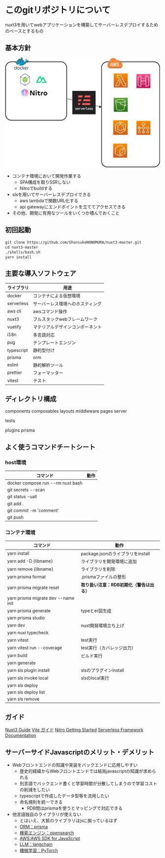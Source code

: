 # このgitリポジトリについて
nuxt3を用いてwebアプリケーションを構築してサーバーレスデプロイするためのベースとするもの

## 基本方針
![](./00-introduction/servers.dio.png)

- コンテナ環境において開発作業する
    - SPA構成を取りSSRしない
    - Nitroでbuildする
- slsを用いてサーバーレスデプロイできる
    - aws lambdaで関数URL化する
    - api gatewayにエンドポイントを立ててアクセスできる
- その他、開発に有用なツールをいくつか積んでおくこと

## 初回起動
```
git clone https://github.com/ShunsukeNONOMURA/nuxt3-master.git
cd nuxt3-master
./shells/bash.sh
yarn install
```

## 主要な導入ソフトウェア
| ライブラリ | 用途                             |
| ---------- | -------------------------------- |
| docker     | コンテナによる仮想環境           |
| serverless | サーバーレス環境へのホスティング |
| aws cli    | awsコマンド操作                  |
| nuxt3      | フルスタックwebフレームワーク    |
| vuetify    | マテリアルデザインコンポーネント |
| i18n       | 多言語対応                       |
| pug        | テンプレートエンジン             |
| typescript | 静的型付け                       |
| prisma     | orm                              |
| eslint     | 静的解析ツール                   |
| prettier   | フォーマッター                   |
| vitest     | テスト                           |

## ディレクトリ構成
components
composables
layouts
middleware
pages
server

tests

plugins
prisma

## よく使うコマンドチートシート
### host環境
| コマンド                          | 動作 |
| --------------------------------- | ---- |
| docker compose run --rm nuxt bash |      |
| git secrets --scan                |      |
| git status -uall                  |      |
| git add .                         |      |
| git commit -m 'comment'           |      |
| git push                          |      |

### コンテナ環境
| コマンド                            | 動作                                      |
| ----------------------------------- | ----------------------------------------- |
| yarn install                        | package.jsonのライブラリをinstall         |
| yarn add -D {libname}               | ライブラリを開発環境に追加                |
| yarn remove {libname}               | ライブラリを削除                          |
| yarn prisma format                  | .prismaファイルの整形                     |
| yarn prisma migrate reset           | **取り扱い注意：RDB初期化（警告は出る）** |
| yarn prisma migrate dev --name init |                                           |
| yarn prisma generate                | typeとer図生成                            |
| yarn prisma studio                  |                                           |
| yarn dev                            | nuxt開発環境立ち上げ                      |
| yarn nuxi typecheck                 |                                           |
| yarn vitest                         | test実行                                  |
| yarn vitest run --coverage          | test実行（カバレッジ出力）                |
| yarn build                          | ビルド実行                                |
| yarn generate                       |                                           |
| yarn sls plugin install             | slsのプラグインinstall                    |
| yarn sls invoke local               | slsのlocal実行                            |
| yarn sls deploy                     |                                           |
| yarn sls deploy list                |                                           |
| yarn sls remove                     |                                           |


## ガイド
[Nuxt3 Guide](https://nuxt.com/docs/guide)
[Vite ガイド](https://ja.vitejs.dev/guide/)
[Nitro Getting Started](https://nitro.unjs.io/guide/getting-started)
[Serverless Framework Documentation](https://www.serverless.com/framework/docs)

## サーバーサイドJavascriptのメリット・デメリット
- Webフロントエンドの知識や実装をバックエンドに応用しやすい
    - 歴史的経緯からWebフロントエンドでは結局javascriptの知識が求められる
    - 別言語でバックエンド書くと学習時間が分散してしまうので学習コストの削減をしたい
    - typescriptで作成したデータ型等を流用したい
    - 命名規則を統一できる
        - RDB間はprismaを使うとマッピングで対応できる
- 他言語独自のライブラリが使えない
    - とはいえ、大抵のライブラリはjsに揃っているはず
    - [ORM：prisma](https://www.prisma.io/)
    - [検索エンジン：opensearch](https://www.npmjs.com/package/@opensearch-project/opensearch)
    - [AWS:AWS SDK for JavaScript](https://aws.amazon.com/jp/sdk-for-javascript/)
    - [LLM：langchain](https://js.langchain.com/docs/get_started/installation)
    - [機械学習：PyTorch](https://pytorch.org/docs/stable/jit.html)
